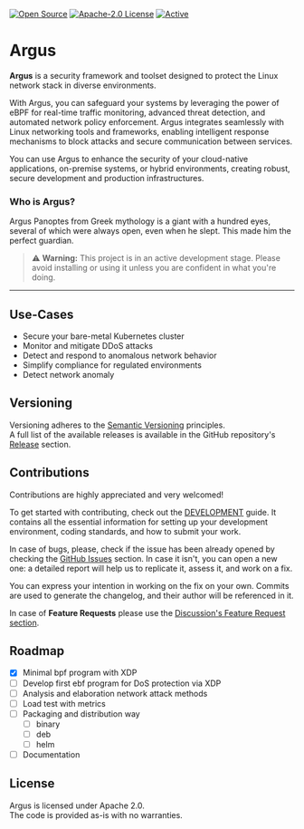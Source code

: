 [![Open Source](https://img.shields.io/badge/Open-Source-brightgreen)](https://opensource.org/)
[![Apache-2.0 License](https://img.shields.io/github/license/masterbpro/argus)](https://opensource.org/licenses/)
[![Active](http://img.shields.io/badge/Status-Active-green.svg)](https://github.com/masterbpro/argus)

# Argus

**Argus** is a security framework and toolset designed to protect the Linux network stack in diverse environments.

With Argus, you can safeguard your systems by leveraging the power of eBPF for real-time traffic monitoring, advanced
threat detection, and automated network policy enforcement. Argus integrates seamlessly with Linux networking tools and
frameworks, enabling intelligent response mechanisms to block attacks and secure communication between services.

You can use Argus to enhance the security of your cloud-native applications, on-premise systems, or hybrid environments,
creating robust, secure development and production infrastructures.

### Who is Argus?

Argus Panoptes from Greek mythology is a giant with a hundred eyes, several of which were always open, even when he
slept. This made him the perfect guardian.

> ⚠️ **Warning:** This project is in an active development stage. Please avoid installing or using it unless you are
> confident in what you're doing.
---

## Use-Cases

* Secure your bare-metal Kubernetes cluster
* Monitor and mitigate DDoS attacks
* Detect and respond to anomalous network behavior
* Simplify compliance for regulated environments
* Detect network anomaly

## Versioning

Versioning adheres to the [Semantic Versioning](http://semver.org/) principles.  
A full list of the available releases is available in the GitHub
repository's [Release](https://github.com/masterbpro/argus/releases) section.

## Contributions

Contributions are highly appreciated and very welcomed!

To get started with contributing, check out the [DEVELOPMENT](docs/DEVELOPMENT.md) guide.
It contains all the essential information for setting up your development environment, coding standards, and how to
submit your work.

In case of bugs, please, check if the issue has been already opened by checking
the [GitHub Issues](https://github.com/masterbpro/argus/issues) section.
In case it isn't, you can open a new one: a detailed report will help us to replicate it, assess it, and work on a fix.

You can express your intention in working on the fix on your own.
Commits are used to generate the changelog, and their author will be referenced in it.

In case of **Feature Requests** please use
the [Discussion's Feature Request section](https://github.com/masterbpro/argus/discussions/categories/feature-requests).

## Roadmap

- [x] Minimal bpf program with XDP
- [ ] Develop first ebf program for DoS protection via XDP
- [ ] Analysis and elaboration network attack methods
- [ ] Load test with metrics
- [ ] Packaging and distribution way
    - [ ] binary
    - [ ] deb
    - [ ] helm
- [ ] Documentation

## License

Argus is licensed under Apache 2.0.  
The code is provided as-is with no warranties.
